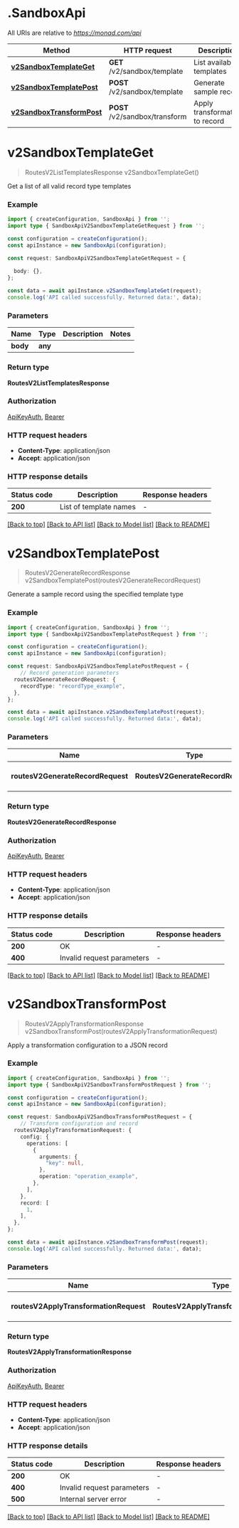 # .SandboxApi

All URIs are relative to *https://monad.com/api*

Method | HTTP request | Description
------------- | ------------- | -------------
[**v2SandboxTemplateGet**](SandboxApi.md#v2SandboxTemplateGet) | **GET** /v2/sandbox/template | List available templates
[**v2SandboxTemplatePost**](SandboxApi.md#v2SandboxTemplatePost) | **POST** /v2/sandbox/template | Generate sample record
[**v2SandboxTransformPost**](SandboxApi.md#v2SandboxTransformPost) | **POST** /v2/sandbox/transform | Apply transformation to record


# **v2SandboxTemplateGet**
> RoutesV2ListTemplatesResponse v2SandboxTemplateGet()

Get a list of all valid record type templates

### Example


```typescript
import { createConfiguration, SandboxApi } from '';
import type { SandboxApiV2SandboxTemplateGetRequest } from '';

const configuration = createConfiguration();
const apiInstance = new SandboxApi(configuration);

const request: SandboxApiV2SandboxTemplateGetRequest = {
  
  body: {},
};

const data = await apiInstance.v2SandboxTemplateGet(request);
console.log('API called successfully. Returned data:', data);
```


### Parameters

Name | Type | Description  | Notes
------------- | ------------- | ------------- | -------------
 **body** | **any**|  |


### Return type

**RoutesV2ListTemplatesResponse**

### Authorization

[ApiKeyAuth](README.md#ApiKeyAuth), [Bearer](README.md#Bearer)

### HTTP request headers

 - **Content-Type**: application/json
 - **Accept**: application/json


### HTTP response details
| Status code | Description | Response headers |
|-------------|-------------|------------------|
**200** | List of template names |  -  |

[[Back to top]](#) [[Back to API list]](README.md#documentation-for-api-endpoints) [[Back to Model list]](README.md#documentation-for-models) [[Back to README]](README.md)

# **v2SandboxTemplatePost**
> RoutesV2GenerateRecordResponse v2SandboxTemplatePost(routesV2GenerateRecordRequest)

Generate a sample record using the specified template type

### Example


```typescript
import { createConfiguration, SandboxApi } from '';
import type { SandboxApiV2SandboxTemplatePostRequest } from '';

const configuration = createConfiguration();
const apiInstance = new SandboxApi(configuration);

const request: SandboxApiV2SandboxTemplatePostRequest = {
    // Record generation parameters
  routesV2GenerateRecordRequest: {
    recordType: "recordType_example",
  },
};

const data = await apiInstance.v2SandboxTemplatePost(request);
console.log('API called successfully. Returned data:', data);
```


### Parameters

Name | Type | Description  | Notes
------------- | ------------- | ------------- | -------------
 **routesV2GenerateRecordRequest** | **RoutesV2GenerateRecordRequest**| Record generation parameters |


### Return type

**RoutesV2GenerateRecordResponse**

### Authorization

[ApiKeyAuth](README.md#ApiKeyAuth), [Bearer](README.md#Bearer)

### HTTP request headers

 - **Content-Type**: application/json
 - **Accept**: application/json


### HTTP response details
| Status code | Description | Response headers |
|-------------|-------------|------------------|
**200** | OK |  -  |
**400** | Invalid request parameters |  -  |

[[Back to top]](#) [[Back to API list]](README.md#documentation-for-api-endpoints) [[Back to Model list]](README.md#documentation-for-models) [[Back to README]](README.md)

# **v2SandboxTransformPost**
> RoutesV2ApplyTransformationResponse v2SandboxTransformPost(routesV2ApplyTransformationRequest)

Apply a transformation configuration to a JSON record

### Example


```typescript
import { createConfiguration, SandboxApi } from '';
import type { SandboxApiV2SandboxTransformPostRequest } from '';

const configuration = createConfiguration();
const apiInstance = new SandboxApi(configuration);

const request: SandboxApiV2SandboxTransformPostRequest = {
    // Transform configuration and record
  routesV2ApplyTransformationRequest: {
    config: {
      operations: [
        {
          arguments: {
            "key": null,
          },
          operation: "operation_example",
        },
      ],
    },
    record: [
      1,
    ],
  },
};

const data = await apiInstance.v2SandboxTransformPost(request);
console.log('API called successfully. Returned data:', data);
```


### Parameters

Name | Type | Description  | Notes
------------- | ------------- | ------------- | -------------
 **routesV2ApplyTransformationRequest** | **RoutesV2ApplyTransformationRequest**| Transform configuration and record |


### Return type

**RoutesV2ApplyTransformationResponse**

### Authorization

[ApiKeyAuth](README.md#ApiKeyAuth), [Bearer](README.md#Bearer)

### HTTP request headers

 - **Content-Type**: application/json
 - **Accept**: application/json


### HTTP response details
| Status code | Description | Response headers |
|-------------|-------------|------------------|
**200** | OK |  -  |
**400** | Invalid request parameters |  -  |
**500** | Internal server error |  -  |

[[Back to top]](#) [[Back to API list]](README.md#documentation-for-api-endpoints) [[Back to Model list]](README.md#documentation-for-models) [[Back to README]](README.md)


